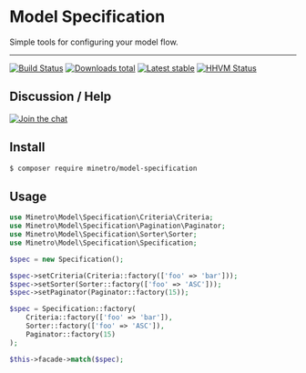 # Model Specification

Simple tools for configuring your model flow.

-----

[![Build Status](https://img.shields.io/travis/minetro/model-specification.svg?style=flat-square)](https://travis-ci.org/minetro/model-specification)
[![Downloads total](https://img.shields.io/packagist/dt/minetro/model-specification.svg?style=flat-square)](https://packagist.org/packages/minetro/model-specification)
[![Latest stable](https://img.shields.io/packagist/v/minetro/model-specification.svg?style=flat-square)](https://packagist.org/packages/minetro/model-specification)
[![HHVM Status](https://img.shields.io/hhvm/minetro/model-specification.svg?style=flat-square)](http://hhvm.h4cc.de/package/minetro/model-specification)

## Discussion / Help

[![Join the chat](https://img.shields.io/gitter/room/minetro/nette.svg?style=flat-square)](https://gitter.im/minetro/nette?utm_source=badge&utm_medium=badge&utm_campaign=pr-badge&utm_content=badge)

## Install

```sh
$ composer require minetro/model-specification
```

## Usage

```php
use Minetro\Model\Specification\Criteria\Criteria;
use Minetro\Model\Specification\Pagination\Paginator;
use Minetro\Model\Specification\Sorter\Sorter;
use Minetro\Model\Specification\Specification;

$spec = new Specification();

$spec->setCriteria(Criteria::factory(['foo' => 'bar']));
$spec->setSorter(Sorter::factory(['foo' => 'ASC']));
$spec->setPaginator(Paginator::factory(15));
```

```php
$spec = Specification::factory(
    Criteria::factory(['foo' => 'bar']),
    Sorter::factory(['foo' => 'ASC']),
    Paginator::factory(15)
);
```

```php
$this->facade->match($spec);
```
